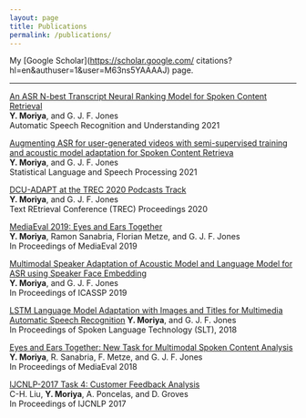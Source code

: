 ```yaml
---
layout: page
title: Publications
permalink: /publications/
---
```

My [Google Scholar](https://scholar.google.com/
citations?hl=en&authuser=1&user=M63ns5YAAAAJ) page.

***
[An ASR N-best Transcript Neural Ranking Model for Spoken Content Retrieval](../files/ASRU_2021_MANUSCRIPTS.pdf) <br>
<b>Y. Moriya</b>, and G. J. F. Jones <br>
Automatic Speech Recognition and Understanding 2021

[Augmenting ASR for user-generated videos with semi-supervised training and acoustic model adaptation for Spoken Content Retrieva](../files/SLSP2021.pdf) <br>
<b>Y. Moriya</b>, and G. J. F. Jones <br>
Statistical Language and Speech Processing 2021

[DCU-ADAPT at the TREC 2020 Podcasts Track](https://trec.nist.gov/pubs/trec29/papers/DCU-ADAPT.P.pdf)<br>
<b>Y. Moriya</b>, and G. J. F. Jones <br>
Text REtrieval Conference (TREC) Proceedings 2020

[MediaEval 2019: Eyes and Ears Together](http://ceur-ws.org/Vol-2670/MediaEval_19_paper_2.pdf)<br>
<b>Y. Moriya</b>, Ramon Sanabria, Florian Metze, and G. J. F. Jones <br>
In Proceedings of MediaEval 2019

[Multimodal Speaker Adaptation of Acoustic Model and Language Model for ASR using Speaker Face Embedding](https://ieeexplore.ieee.org/document/8683724) <br>
<b>Y. Moriya</b>, and G. J. F. Jones <br>
In Proceedings of ICASSP 2019

[LSTM Language Model Adaptation with Images and Titles for Multimedia Automatic Speech Recognition](http://doras.dcu.ie/23389/1/LSTM_LANGUAGE_MODEL_ADAPTATION_WITH_IMAGES_AND_TITLES_FOR_MULTIMEDIA_AUTOMATIC_SPEECH_RECOGNITION%5B1%5D.pdf)
<b>Y. Moriya</b>, and G. J. F. Jones <br>
In Proceedings of Spoken Language Technology (SLT), 2018

[Eyes and Ears Together: New Task for Multimodal Spoken Content Analysis](http://ceur-ws.org/Vol-2283/MediaEval_18_paper_59.pdf) <br>
<b>Y. Moriya</b>, R. Sanabria, F. Metze, and G. J. F. Jones <br>
In Proceedings of MediaEval 2018

[IJCNLP-2017 Task 4: Customer Feedback Analysis](https://aclanthology.org/I17-4004/) <br>
C-H. Liu, <b>Y. Moriya</b>, A. Poncelas, and D. Groves <br>
In Proceedings of IJCNLP 2017
